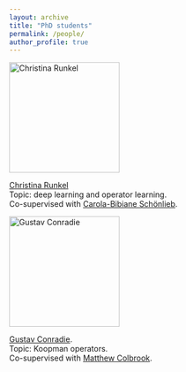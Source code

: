 ```yaml
---
layout: archive
title: "PhD students"
permalink: /people/
author_profile: true
---
```


<img src="https://nboulle.github.io/images/runkel.jpg" alt="Christina Runkel" width="200" />
<p>
  <a href="https://www.damtp.cam.ac.uk/person/cr661">Christina Runkel</a>
  <br>Topic: deep learning and operator learning.
  <br>Co-supervised with <a href="https://www.damtp.cam.ac.uk/person/cbs31">Carola-Bibiane Schönlieb</a>.
</p>

<p>
</p>

<img src="https://nboulle.github.io/images/conradie.jpeg" alt="Gustav Conradie" width="200" />
<p>
  <a href="https://www.maths.cam.ac.uk/person/gjc51">Gustav Conradie</a>.
  <br>Topic: Koopman operators.
  <br>Co-supervised with <a href="https://www.damtp.cam.ac.uk/user/mjc249/home.html">Matthew Colbrook</a>.
</p>